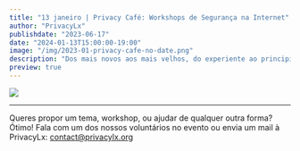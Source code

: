 ```yaml
---
title: "13 janeiro | Privacy Café: Workshops de Segurança na Internet"
author: "PrivacyLx"
publishdate: "2023-06-17"
date: "2024-01-13T15:00:00-19:00"
image: "/img/2023-01-privacy-cafe-no-date.png"
description: "Dos mais novos aos mais velhos, do experiente ao principiante absoluto, todos podem aprender algo novo no Privacy Café. Esta edição incluí três sessões: Introdução à Privacidade e Segurança Digital, outra sobre Redes e Capitalismo de Plataformas e a última sobre Ameaças Digitais ao Jornalismo em Portugal"
preview: true
---
```


![](/img/2024-01-privacy-cafe.jpeg)

---

Queres propor um tema, workshop, ou ajudar de qualquer outra forma? Ótimo!
Fala com um dos nossos voluntários no evento ou envia um mail à PrivacyLx: contact@privacylx.org
